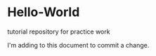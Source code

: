 # Hello-World
tutorial repository for practice work


I'm adding to this document to commit a change.
